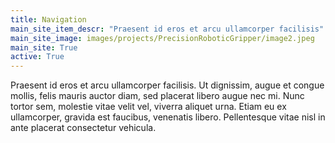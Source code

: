 ```yaml
---
title: Navigation
main_site_item_descr: "Praesent id eros et arcu ullamcorper facilisis"
main_site_image: images/projects/PrecisionRoboticGripper/image2.jpeg
main_site: True
active: True
---
```

Praesent id eros et arcu ullamcorper facilisis. Ut dignissim, augue et congue mollis, felis mauris auctor diam, sed placerat libero augue nec mi. Nunc tortor sem, molestie vitae velit vel, viverra aliquet urna. Etiam eu ex ullamcorper, gravida est faucibus, venenatis libero. Pellentesque vitae nisl in ante placerat consectetur vehicula. 